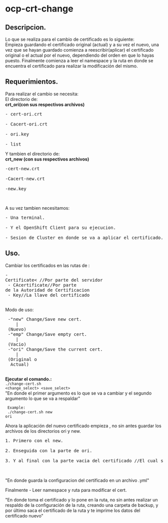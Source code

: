 
# ocp-crt-change

Descripcion.
------------------------------------------------------------------------
<p> Lo que se realiza para el cambio de certificado es lo siguiente:<br>
Empieza guardando el certificado original (actual) y a su vez
el nuevo, una vez que se hayan guardado comienza a reescribir(aplicar)
el certificado original o el actual por el nuevo, dependiendo del
orden en que lo hayas puesto.
Finalmente comienza a leer el namespace y la ruta
en donde se encuentra el certificado para realizar la modificación 
del mismo. </p>


Requerimientos.
-------------------------------------------------------------
Para realizar el cambio se necesita:<br>
El directorio de:<br>
<strong>crt_ori(con sus respectivos archivos)</strong><br>
<pre>
- cert-ori.crt</li><br>
- Cacert-ori.crt</li><br>
- ori.key</li><br>
- list<br></pre>
Y tambien el directorio de:<br>
<strong>crt_new (con sus respectivos archivos)</strong><br>
<pre>
-cert-new.crt<br>
-Cacert-new.crt<br>
-new.key<br></pre>
<br>

A su vez tambien necesitamos:  <br>
<pre>
- Una terminal.<br>
- Y el OpenShift Client para su ejecucion.<br>
- Sesion de Cluster en donde se va a aplicar el certificado. 
</pre>

Uso.
-------------------------------------------------------------
Cambiar los certificados en las rutas de : <br>
      <pre>- Certificate< //Por parte del servidor <br>
           - CAcertificate//Por parte de la Autoridad de Certificacion<br>
           - Key//La llave del certificado
<br></pre>
Modo de uso:<br>    
<pre>
 -"new" Change/Save new cert.
    |
 (Nuevo)
 -"emp" Change/Save empty cert.
    |
 (Vacio)
 -"ori" Change/Save the current cert.
    |
 (Original o
  Actual)
 </pre>
 

<strong><p> Ejecutar el comando.:<br></strong>
<code>./change-cert.sh <change_select> <save_select></code><br>
"En donde el primer argumento es lo que se va a cambiar 
 y el segundo argumento lo que se va a respaldar"<br></p>
    <code>    Example:<br>
    ./change-cert.sh new ori</code><br>
    
Ahora la aplicación del nuevo certificado empieza ,
no sin antes guardar los archivos de los directorios ori y new.<br>
<pre>
1. Primero con el new.<br>
2. Enseguida con la parte de ori.<br>
3. Y al final con la parte vacia del certificado //El cual solo contiene argumentos vacios.<br>
</br></pre>

"En donde guarda la configuracion del certificado en un archivo .yml"

Finalmente - Leer namespace y ruta para modificar el cert.<br>
<p>"En donde toma el certificado y lo pone en la ruta, 
no sin antes realizar un respaldo de la configuración de la ruta,
creando una carpeta de backup, y por último saca el certificado de
la ruta y te imprime los datos del certificado nuevo"</p>


 






